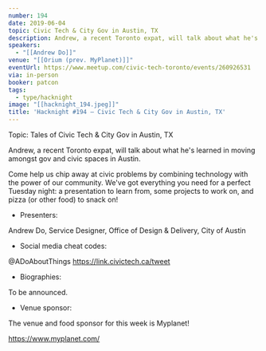 ```yaml
---
number: 194
date: 2019-06-04
topic: Civic Tech & City Gov in Austin, TX
description: Andrew, a recent Toronto expat, will talk about what he's learned in moving amongst gov and civic spaces in Austin.
speakers:
  - "[[Andrew Do]]"
venue: "[[Orium (prev. MyPlanet)]]"
eventUrl: https://www.meetup.com/civic-tech-toronto/events/260926531
via: in-person
booker: patcon
tags:
  - type/hacknight
image: "[[hacknight_194.jpeg]]"
title: 'Hacknight #194 – Civic Tech & City Gov in Austin, TX'
---
```

Topic: Tales of Civic Tech & City Gov in Austin, TX

Andrew, a recent Toronto expat, will talk about what he's learned in moving amongst gov and civic spaces in Austin.

Come help us chip away at civic problems by combining technology with the power of our community. We've got everything you need for a perfect Tuesday night: a presentation to learn from, some projects to work on, and pizza (or other food) to snack on!

+ Presenters:

Andrew Do, Service Designer, Office of Design & Delivery, City of Austin

+ Social media cheat codes:

@ADoAboutThings
https://link.civictech.ca/tweet

+ Biographies:

To be announced.

+ Venue sponsor:

The venue and food sponsor for this week is Myplanet!

https://www.myplanet.com/
